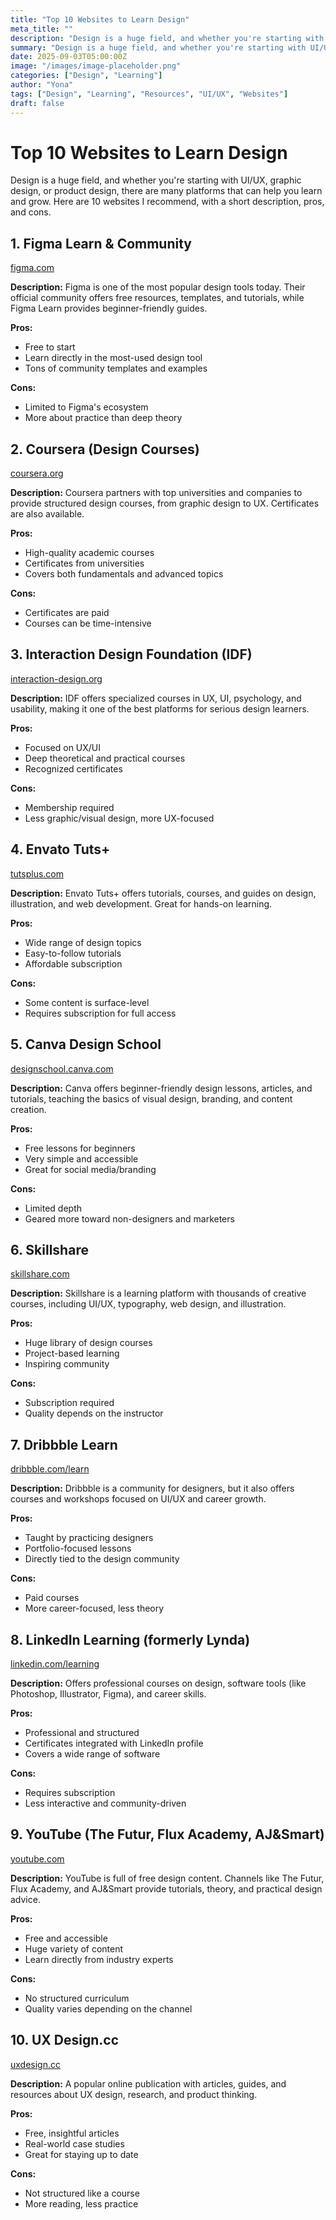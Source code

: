 ```yaml
---
title: "Top 10 Websites to Learn Design"
meta_title: ""
description: "Design is a huge field, and whether you're starting with UI/UX, graphic design, or product design, there are many platforms that can help you learn and grow."
summary: "Design is a huge field, and whether you're starting with UI/UX, graphic design, or product design, there are many platforms that can help you learn and grow. Here are 10 websites I recommend, with a short description, pros, and cons."
date: 2025-09-03T05:00:00Z
image: "/images/image-placeholder.png"
categories: ["Design", "Learning"]
author: "Yona"
tags: ["Design", "Learning", "Resources", "UI/UX", "Websites"]
draft: false
---
```


# Top 10 Websites to Learn Design

Design is a huge field, and whether you're starting with UI/UX, graphic design, or product design, there are many platforms that can help you learn and grow. Here are 10 websites I recommend, with a short description, pros, and cons.

## 1. Figma Learn & Community

[figma.com](https://figma.com)

**Description:** Figma is one of the most popular design tools today. Their official community offers free resources, templates, and tutorials, while Figma Learn provides beginner-friendly guides.

**Pros:**

* Free to start
* Learn directly in the most-used design tool
* Tons of community templates and examples

**Cons:**

* Limited to Figma's ecosystem
* More about practice than deep theory

## 2. Coursera (Design Courses)

[coursera.org](https://coursera.org)

**Description:** Coursera partners with top universities and companies to provide structured design courses, from graphic design to UX. Certificates are also available.

**Pros:**

* High-quality academic courses
* Certificates from universities
* Covers both fundamentals and advanced topics

**Cons:**

* Certificates are paid
* Courses can be time-intensive

## 3. Interaction Design Foundation (IDF)

[interaction-design.org](https://interaction-design.org)

**Description:** IDF offers specialized courses in UX, UI, psychology, and usability, making it one of the best platforms for serious design learners.

**Pros:**

* Focused on UX/UI
* Deep theoretical and practical courses
* Recognized certificates

**Cons:**

* Membership required
* Less graphic/visual design, more UX-focused

## 4. Envato Tuts+

[tutsplus.com](https://tutsplus.com)

**Description:** Envato Tuts+ offers tutorials, courses, and guides on design, illustration, and web development. Great for hands-on learning.

**Pros:**

* Wide range of design topics
* Easy-to-follow tutorials
* Affordable subscription

**Cons:**

* Some content is surface-level
* Requires subscription for full access

## 5. Canva Design School

[designschool.canva.com](https://designschool.canva.com)

**Description:** Canva offers beginner-friendly design lessons, articles, and tutorials, teaching the basics of visual design, branding, and content creation.

**Pros:**

* Free lessons for beginners
* Very simple and accessible
* Great for social media/branding

**Cons:**

* Limited depth
* Geared more toward non-designers and marketers

## 6. Skillshare

[skillshare.com](https://skillshare.com)

**Description:** Skillshare is a learning platform with thousands of creative courses, including UI/UX, typography, web design, and illustration.

**Pros:**

* Huge library of design courses
* Project-based learning
* Inspiring community

**Cons:**

* Subscription required
* Quality depends on the instructor

## 7. Dribbble Learn

[dribbble.com/learn](https://dribbble.com/learn)

**Description:** Dribbble is a community for designers, but it also offers courses and workshops focused on UI/UX and career growth.

**Pros:**

* Taught by practicing designers
* Portfolio-focused lessons
* Directly tied to the design community

**Cons:**

* Paid courses
* More career-focused, less theory

## 8. LinkedIn Learning (formerly Lynda)

[linkedin.com/learning](https://linkedin.com/learning)

**Description:** Offers professional courses on design, software tools (like Photoshop, Illustrator, Figma), and career skills.

**Pros:**

* Professional and structured
* Certificates integrated with LinkedIn profile
* Covers a wide range of software

**Cons:**

* Requires subscription
* Less interactive and community-driven

## 9. YouTube (The Futur, Flux Academy, AJ&Smart)

[youtube.com](https://youtube.com)

**Description:** YouTube is full of free design content. Channels like The Futur, Flux Academy, and AJ&Smart provide tutorials, theory, and practical design advice.

**Pros:**

* Free and accessible
* Huge variety of content
* Learn directly from industry experts

**Cons:**

* No structured curriculum
* Quality varies depending on the channel

## 10. UX Design.cc

[uxdesign.cc](https://uxdesign.cc)

**Description:** A popular online publication with articles, guides, and resources about UX design, research, and product thinking.

**Pros:**

* Free, insightful articles
* Real-world case studies
* Great for staying up to date

**Cons:**

* Not structured like a course
* More reading, less practice
